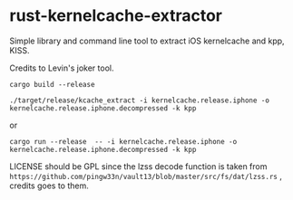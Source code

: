# rust-kernelcache-extractor

Simple library and command line tool to extract iOS kernelcache and kpp, KISS.

Credits to Levin's joker tool.

`cargo build --release `

`./target/release/kcache_extract -i kernelcache.release.iphone -o kernelcache.release.iphone.decompressed -k kpp`

or

`cargo run --release  -- -i kernelcache.release.iphone -o kernelcache.release.iphone.decompressed -k kpp`

LICENSE should be GPL since the lzss decode function is taken from `https://github.com/pingw33n/vault13/blob/master/src/fs/dat/lzss.rs` , credits goes to them.

